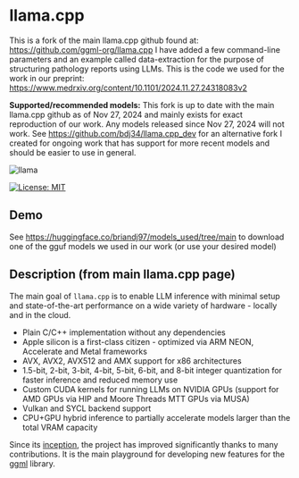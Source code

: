 # llama.cpp

This is a fork of the main llama.cpp github found at: https://github.com/ggml-org/llama.cpp 
I have added a few command-line parameters and an example called data-extraction for the purpose of structuring pathology reports using LLMs.
This is the code we used for the work in our preprint: https://www.medrxiv.org/content/10.1101/2024.11.27.24318083v2

**Supported/recommended models:**
This fork is up to date with the main llama.cpp github as of Nov 27, 2024 and mainly exists for exact reproduction of our work. Any models released since Nov 27, 2024 will not work. 
See https://github.com/bdj34/llama.cpp_dev for an alternative fork I created for ongoing work that has support for more recent models and should be easier to use in general.  

![llama](https://user-images.githubusercontent.com/1991296/230134379-7181e485-c521-4d23-a0d6-f7b3b61ba524.png)

[![License: MIT](https://img.shields.io/badge/license-MIT-blue.svg)](https://opensource.org/licenses/MIT)

## Demo
See https://huggingface.co/briandj97/models_used/tree/main to download one of the gguf models we used in our work (or use your desired model)

## Description (from main llama.cpp page)

The main goal of `llama.cpp` is to enable LLM inference with minimal setup and state-of-the-art performance on a wide
variety of hardware - locally and in the cloud.

- Plain C/C++ implementation without any dependencies
- Apple silicon is a first-class citizen - optimized via ARM NEON, Accelerate and Metal frameworks
- AVX, AVX2, AVX512 and AMX support for x86 architectures
- 1.5-bit, 2-bit, 3-bit, 4-bit, 5-bit, 6-bit, and 8-bit integer quantization for faster inference and reduced memory use
- Custom CUDA kernels for running LLMs on NVIDIA GPUs (support for AMD GPUs via HIP and Moore Threads MTT GPUs via MUSA)
- Vulkan and SYCL backend support
- CPU+GPU hybrid inference to partially accelerate models larger than the total VRAM capacity

Since its [inception](https://github.com/ggerganov/llama.cpp/issues/33#issuecomment-1465108022), the project has
improved significantly thanks to many contributions. It is the main playground for developing new features for the
[ggml](https://github.com/ggerganov/ggml) library.

